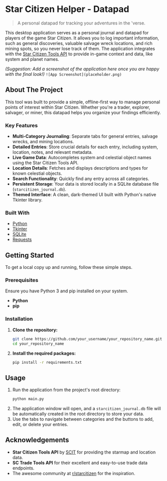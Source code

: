 # Star Citizen Helper - Datapad

> A personal datapad for tracking your adventures in the 'verse.

This desktop application serves as a personal journal and datapad for players of the game Star Citizen. It allows you to log important information, such as general discoveries, valuable salvage wreck locations, and rich mining spots, so you never lose track of them. The application integrates with the [Star Citizen Tools API](https://scit.tools/) to provide in-game context and data, like system and planet names.

*(Suggestion: Add a screenshot of the application here once you are happy with the final look!)*
`![App Screenshot](placeholder.png)`

## About The Project

This tool was built to provide a simple, offline-first way to manage personal points of interest within Star Citizen. Whether you're a trader, explorer, salvager, or miner, this datapad helps you organize your findings efficiently.

### Key Features

*   **Multi-Category Journaling**: Separate tabs for general entries, salvage wrecks, and mining locations.
*   **Detailed Entries**: Store crucial details for each entry, including system, location, notes, and relevant metadata.
*   **Live Game Data**: Autocompletes system and celestial object names using the Star Citizen Tools API.
*   **Location Details**: Fetches and displays descriptions and types for known celestial objects.
*   **Search Functionality**: Quickly find any entry across all categories.
*   **Persistent Storage**: Your data is stored locally in a SQLite database file (`starcitizen_journal.db`).
*   **Themed Interface**: A clean, dark-themed UI built with Python's native Tkinter library.

### Built With

*   [Python](https://www.python.org/)
*   [Tkinter](https://docs.python.org/3/library/tkinter.html)
*   [SQLite](https://www.sqlite.org/index.html)
*   [Requests](https://requests.readthedocs.io/en/latest/)

## Getting Started

To get a local copy up and running, follow these simple steps.

### Prerequisites

Ensure you have Python 3 and pip installed on your system.

*   **Python**
*   **pip**

### Installation

1.  **Clone the repository:**
    ```sh
    git clone https://github.com/your_username/your_repository_name.git
    cd your_repository_name
    ```
2.  **Install the required packages:**
    ```sh
    pip install -r requirements.txt
    ```

## Usage

1.  Run the application from the project's root directory:
    ```sh
    python main.py
    ```
2.  The application window will open, and a `starcitizen_journal.db` file will be automatically created in the root directory to store your data.
3.  Use the tabs to navigate between categories and the buttons to add, edit, or delete your entries.

## Acknowledgements

*   **Star Citizen Tools API** by [SCIT](https://scit.tools/) for providing the starmap and location data.
*   **SC Trade Tools API** for their excellent and easy-to-use trade data endpoints.
*   The awesome community at [r/starcitizen](https://www.reddit.com/r/starcitizen/) for the inspiration.
